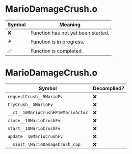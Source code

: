 # MarioDamageCrush.o
| Symbol | Meaning 
| ------------- | ------------- 
| :x: | Function has not yet been started. 
| :eight_pointed_black_star: | Function is in progress. 
| :white_check_mark: | Function is completed. 


# MarioDamageCrush.o
| Symbol | Decompiled? |
| ------------- | ------------- |
| `requestCrush__5MarioFv` | :x: |
| `tryCrush__5MarioFv` | :x: |
| `__ct__10MarioCrushFP10MarioActor` | :x: |
| `close__10MarioCrushFv` | :x: |
| `start__10MarioCrushFv` | :x: |
| `update__10MarioCrushFv` | :x: |
| `__sinit_\MarioDamageCrush_cpp` | :x: |
